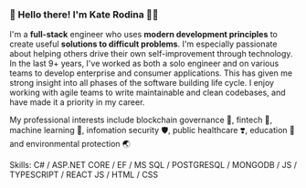 ### 👋 Hello there! I'm Kate Rodina 💛💙

I'm a **full-stack** engineer who uses **modern development principles** to create useful **solutions to difficult problems**. I'm especially passionate about helping others drive their own self-improvement through technology. 
In the last 9+ years, I've worked as both a solo engineer and on various teams to develop enterprise and consumer applications. This has given me strong insight into all phases of the software building life cycle. I enjoy working with agile teams to write maintainable and clean codebases, and have made it a priority in my career.

My professional interests include blockchain governance 🔗, fintech 🔑, machine learning 🤖, infomation security 🛡, public healthcare ❣️, education 📖 and environmental protection 🌏

Skills:  C# / ASP.NET CORE / EF / MS SQL / POSTGRESQL / MONGODB / JS / TYPESCRIPT / REACT JS / HTML / CSS






